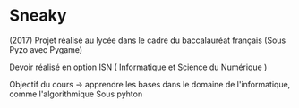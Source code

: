 # Sneaky
(2017) Projet réalisé au lycée dans le cadre du baccalauréat français (Sous Pyzo avec Pygame)

 Devoir réalisé en option ISN ( Informatique et Science du Numérique )
 
Objectif du cours -> apprendre les bases dans le domaine de l'informatique, comme l'algorithmique 
Sous pyhton
